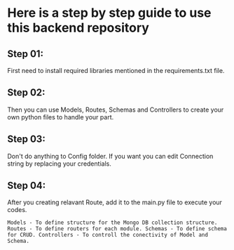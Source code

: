 # Here is a step by step guide to use this backend repository 

## Step 01: 
First need to install required libraries mentioned in the requirements.txt file. 

## Step 02: 
Then you can use Models, Routes, Schemas and Controllers to create your own python files to handle your part. 

## Step 03: 
Don't do anything to Config folder. If you want you can edit Connection string by replacing your credentials. 

## Step 04: 
After you creating relavant Route, add it to the main.py file to execute your codes. 

`Models - To define structure for the Mongo DB collection structure.
Routes - To define routers for each module.
Schemas - To define schema for CRUD.
Controllers - To controll the conectivity of Model and Schema.
`
